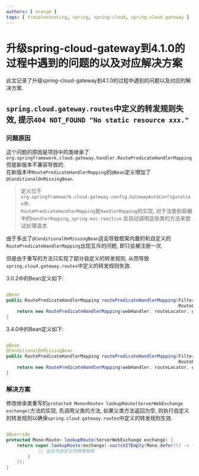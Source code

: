 ```yaml
---
authors: [ orange ]
tags: [ troubleshooting, spring, spring-cloud, spring-cloud-gateway ]
---
```


# 升级spring-cloud-gateway到4.1.0的过程中遇到的问题的以及对应解决方案

此文记录了升级spring-cloud-gateway到4.1.0的过程中遇到的问题以及对应的解决方案.

<!--truncate-->

## `spring.cloud.gateway.routes`中定义的转发规则失效, 提示`404 NOT_FOUND "No static resource xxx."`

### 问题原因

这个问题的原因是项目中的类继承了`org.springframework.cloud.gateway.handler.RoutePredicateHandlerMapping`
但是新版本不兼容导致的.<br/>
在新版本中`RoutePredicateHandlerMapping`的`@Bean`定义增加了`@ConditionalOnMissingBean`.<br/>
> 定义位于`org.springframework.cloud.gateway.config.GatewayAutoConfiguration`中.<br/>
> `RoutePredicateHandlerMapping`是`HandlerMapping`的实现, 对于注册到容器中的`HandlerMapping`, `spring-mvc-reactive`
> 会自动调用这些类的方法来尝试处理请求.

由于多出了`@ConditionalOnMissingBean`这会导致框架内置的和自定义的`RoutePredicateHandlerMapping`出现互斥的问题, 即只会被注册一次.

但是由于重写的方法只实现了部分自定义的转发规则, 从而导致`spring.cloud.gateway.routes`中定义的转发规则失效.

3.0.2中的Bean定义如下:

```java

@Bean
public RoutePredicateHandlerMapping routePredicateHandlerMapping(FilteringWebHandler webHandler,
																 RouteLocator routeLocator, GlobalCorsProperties globalCorsProperties, Environment environment) {
	return new RoutePredicateHandlerMapping(webHandler, routeLocator, globalCorsProperties, environment);
}
```

3.4.0中的Bean定义如下:

```java

@Bean
@ConditionalOnMissingBean
public RoutePredicateHandlerMapping routePredicateHandlerMapping(FilteringWebHandler webHandler,
																 RouteLocator routeLocator, GlobalCorsProperties globalCorsProperties, Environment environment) {
	return new RoutePredicateHandlerMapping(webHandler, routeLocator, globalCorsProperties, environment);
}
```

### 解决方案

修改继承类重写的`protected Mono<Route> lookupRoute(ServerWebExchange exchange)`方法的实现, 先调用父类的方法, 如果父类方法返回为空,
则执行自定义的转发规则以确保`spring.cloud.gateway.routes`中定义的转发规则生效.

```java

@Override
protected Mono<Route> lookupRoute(ServerWebExchange exchange) {
	return super.lookupRoute(exchange).switchIfEmpty(Mono.defer(() -> {
			// 此处为自定义的转发规则
		}
	));
}
```